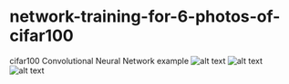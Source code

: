 # network-training-for-6-photos-of-cifar100
 cifar100 Convolutional Neural Network example
![alt text](resultgraphs/1.png)
![alt text](resultgraphs/2.png)
![alt text](resultgraphs/3.png)
